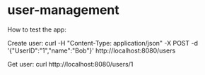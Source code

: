 # user-management

How to test the app:

Create user:
curl -H "Content-Type: application/json" -X POST -d '{"UserID":"1","name":"Bob"}' http://localhost:8080/users

Get user:
curl http://localhost:8080/users/1